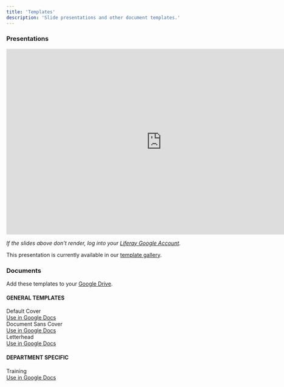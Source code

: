 ```yaml
---
title: 'Templates'
description: 'Slide presentations and other document templates.'
---
```


### Presentations

<div class="slides-embed">
    <iframe src="https://docs.google.com/a/liferay.com/presentation/d/e/2PACX-1vR0sUMw4tjfkGALrRAKOpGMIYHrryjr4ceHPRv5oepbXOi9vkw2WYEn5elhASiXbxI9ltfBSrG0Jjp9/embed?start=false&amp;loop=false&amp;delayms=3000"
        frameborder="0" width="818" height="489" allowfullscreen="true" mozallowfullscreen="true" webkitallowfullscreen="true"></iframe>
</div>

_If the slides above don't render, log into your [Liferay Google Account](https://docs.google.com/presentation/u/0/?ftv=1&tgif=d)._

This presentation is currently available in our [template gallery](https://docs.google.com/presentation/u/0/?ftv=1&tgif=d).

### Documents

Add these templates to your [Google Drive](https://drive.google.com/open?id=0B1SRJOp79V4lcGRTTG9NNHpGRUk).

#### GENERAL TEMPLATES

<div class="row">
    <div class="col-md-4">
        <div class="card-type-asset color-card">
            <div class="card">
                <div class="aspect-ratio letter card-item-first" style="background: url('/images/templates/thumbnails/doc-default.png') center/cover;"></div>
                <div class="card-body">
                    <div class="card-row">
                        <div class="autofit-col autofit-col-expand">
                            <div class="card-title text-truncate" title="Color Name">Default Cover</div>
                            <a target="_blank" href="https://docs.google.com/document/d/1Rcflt9N1VJQ0Dkvnwu-aQW977pehmbpCGlyUsOw9x20/edit?usp=sharing"
                                class="" style="margin: 1rem 0 1.5rem;">Use in Google Docs</a>
                            <div class="card-detail"></div>
                        </div>
                    </div>
                </div>
            </div>
        </div>
    </div>
    <div class="col-md-4">
        <div class="card-type-asset color-card">
            <div class="card">
                <div class="aspect-ratio letter card-item-first" style="background: url('/images/templates/thumbnails/doc-coverless.png') center/cover;"></div>
                <div class="card-body">
                    <div class="card-row">
                        <div class="autofit-col autofit-col-expand">
                            <div class="card-title text-truncate" title="Color Name">Document Sans Cover</div>
                            <a target="_blank" href="https://docs.google.com/document/d/1SjTLs88iKxHy4mTfZcKUrGSSGmLhENExWJ7cRD8_mfQ/edit?usp=sharing"
                                class="" style="margin: 1rem 0 1.5rem;">Use in Google Docs</a>
                            <div class="card-detail"></div>
                        </div>
                    </div>
                </div>
            </div>
        </div>
    </div>
    <div class="col-md-4">
        <div class="card-type-asset color-card">
            <div class="card">
                <div class="aspect-ratio letter card-item-first" style="background: url('/images/templates/thumbnails/doc-letterhead.png') center/cover;"></div>
                <div class="card-body">
                    <div class="card-row">
                        <div class="autofit-col autofit-col-expand">
                            <div class="card-title text-truncate" title="Color Name">Letterhead</div>
                            <a target="_blank" href="https://docs.google.com/document/d/1pTi9j_1GJJZNTtcgf4w_GvDsmYuihMc8QeFGc34m-gc/edit?usp=sharing"
                                class="" style="margin: 1rem 0 1.5rem;">Use in Google Docs</a>
                            <div class="card-detail"></div>
                        </div>
                    </div>
                </div>
            </div>
        </div>
    </div>
</div>

#### DEPARTMENT SPECIFIC

<div class="row">
    <div class="col-md-4">
        <div class="card-type-asset color-card">
            <div class="card">
                <div class="aspect-ratio letter card-item-first" style="background: url('/images/templates/thumbnails/doc-training.png') center/cover;"></div>
                <div class="card-body">
                    <div class="card-row">
                        <div class="autofit-col autofit-col-expand">
                            <div class="card-title text-truncate" title="Color Name">Training</div>
                            <a target="_blank" href="https://docs.google.com/document/d/1fmOtRkjjLZmftUsbkYdeFHdwKutckIl7vpS_CVI6T2U/edit?usp=sharing"
                                class="" style="margin: 1rem 0 1.5rem;">Use in Google Docs</a>
                            <div class="card-detail"></div>
                        </div>
                    </div>
                </div>
            </div>
        </div>
    </div>
</div>
